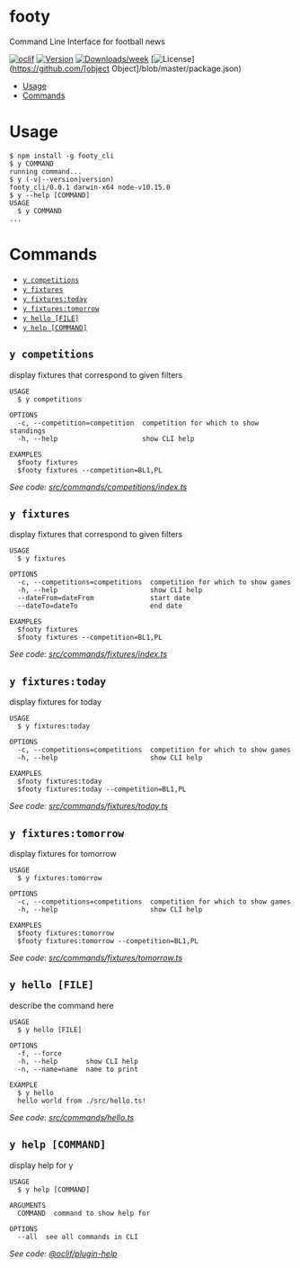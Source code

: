 footy
=

Command Line Interface for football news

[![oclif](https://img.shields.io/badge/cli-oclif-brightgreen.svg)](https://oclif.io)
[![Version](https://img.shields.io/npm/v/y.svg)](https://npmjs.org/package/y)
[![Downloads/week](https://img.shields.io/npm/dw/y.svg)](https://npmjs.org/package/y)
[![License](https://img.shields.io/npm/l/y.svg)](https://github.com/[object Object]/blob/master/package.json)

<!-- toc -->
* [Usage](#usage)
* [Commands](#commands)
<!-- tocstop -->
# Usage
<!-- usage -->
```sh-session
$ npm install -g footy_cli
$ y COMMAND
running command...
$ y (-v|--version|version)
footy_cli/0.0.1 darwin-x64 node-v10.15.0
$ y --help [COMMAND]
USAGE
  $ y COMMAND
...
```
<!-- usagestop -->
# Commands
<!-- commands -->
* [`y competitions`](#y-competitions)
* [`y fixtures`](#y-fixtures)
* [`y fixtures:today`](#y-fixturestoday)
* [`y fixtures:tomorrow`](#y-fixturestomorrow)
* [`y hello [FILE]`](#y-hello-file)
* [`y help [COMMAND]`](#y-help-command)

## `y competitions`

display fixtures that correspond to given filters

```
USAGE
  $ y competitions

OPTIONS
  -c, --competition=competition  competition for which to show standings
  -h, --help                     show CLI help

EXAMPLES
  $footy fixtures
  $footy fixtures --competition=BL1,PL
```

_See code: [src/commands/competitions/index.ts](https://github.com/Ea0011/footy_cli/blob/v0.0.1/src/commands/competitions/index.ts)_

## `y fixtures`

display fixtures that correspond to given filters

```
USAGE
  $ y fixtures

OPTIONS
  -c, --competitions=competitions  competition for which to show games
  -h, --help                       show CLI help
  --dateFrom=dateFrom              start date
  --dateTo=dateTo                  end date

EXAMPLES
  $footy fixtures
  $footy fixtures --competition=BL1,PL
```

_See code: [src/commands/fixtures/index.ts](https://github.com/Ea0011/footy_cli/blob/v0.0.1/src/commands/fixtures/index.ts)_

## `y fixtures:today`

display fixtures for today

```
USAGE
  $ y fixtures:today

OPTIONS
  -c, --competitions=competitions  competition for which to show games
  -h, --help                       show CLI help

EXAMPLES
  $footy fixtures:today
  $footy fixtures:today --competition=BL1,PL
```

_See code: [src/commands/fixtures/today.ts](https://github.com/Ea0011/footy_cli/blob/v0.0.1/src/commands/fixtures/today.ts)_

## `y fixtures:tomorrow`

display fixtures for tomorrow

```
USAGE
  $ y fixtures:tomorrow

OPTIONS
  -c, --competitions=competitions  competition for which to show games
  -h, --help                       show CLI help

EXAMPLES
  $footy fixtures:tomorrow
  $footy fixtures:tomorrow --competition=BL1,PL
```

_See code: [src/commands/fixtures/tomorrow.ts](https://github.com/Ea0011/footy_cli/blob/v0.0.1/src/commands/fixtures/tomorrow.ts)_

## `y hello [FILE]`

describe the command here

```
USAGE
  $ y hello [FILE]

OPTIONS
  -f, --force
  -h, --help       show CLI help
  -n, --name=name  name to print

EXAMPLE
  $ y hello
  hello world from ./src/hello.ts!
```

_See code: [src/commands/hello.ts](https://github.com/Ea0011/footy_cli/blob/v0.0.1/src/commands/hello.ts)_

## `y help [COMMAND]`

display help for y

```
USAGE
  $ y help [COMMAND]

ARGUMENTS
  COMMAND  command to show help for

OPTIONS
  --all  see all commands in CLI
```

_See code: [@oclif/plugin-help](https://github.com/oclif/plugin-help/blob/v3.1.0/src/commands/help.ts)_
<!-- commandsstop -->
